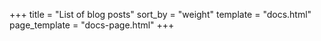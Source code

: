 +++
title = "List of blog posts"
sort_by = "weight"
template = "docs.html"
page_template = "docs-page.html"
+++
